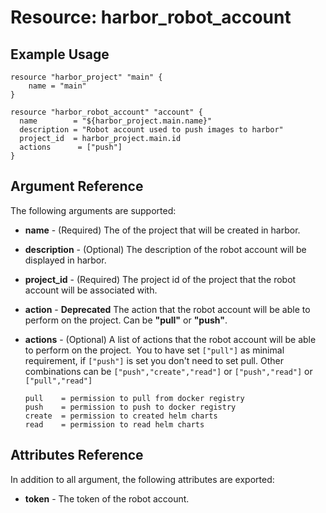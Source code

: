 # Resource: harbor_robot_account

## Example Usage
```hcl
resource "harbor_project" "main" {
    name = "main"
}

resource "harbor_robot_account" "account" {
  name        = "${harbor_project.main.name}"
  description = "Robot account used to push images to harbor"
  project_id  = harbor_project.main.id
  actions      = ["push"]
}
```

## Argument Reference
The following arguments are supported:

* **name** - (Required) The of the project that will be created in harbor.

* **description** - (Optional) The description of the robot account will be displayed in harbor.

* **project_id** - (Required) The project id of the project that the robot account will be associated with.

* **action** - **Deprecated** The action that the robot account will be able to perform on the project. Can be **"pull"** or **"push"**.

* **actions** - (Optional) A list of actions that the robot account will be able to perform on the project. 
    You to have set `["pull"]` as minimal requirement, if `["push"]` is set you don't need to set pull. Other combinations can be `["push","create","read"]` or `["push","read"]` or `["pull","read"]`
    ```
    pull    = permission to pull from docker registry
    push    = permission to push to docker registry
    create  = permission to created helm charts
    read    = permission to read helm charts
    ```


## Attributes Reference
In addition to all argument, the following attributes are exported:

* **token** - The token of the robot account.
